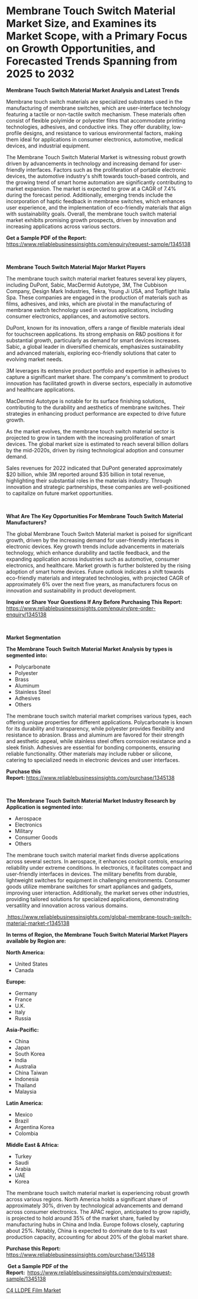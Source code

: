 <p><h1>Membrane Touch Switch Material Market Size, and Examines its Market Scope, with a Primary Focus on Growth Opportunities, and Forecasted Trends Spanning from 2025 to 2032</h1></p><p><strong>Membrane Touch Switch Material Market Analysis and Latest Trends</strong></p>
<p><p>Membrane touch switch materials are specialized substrates used in the manufacturing of membrane switches, which are user-interface technology featuring a tactile or non-tactile switch mechanism. These materials often consist of flexible polyimide or polyester films that accommodate printing technologies, adhesives, and conductive inks. They offer durability, low-profile designs, and resistance to various environmental factors, making them ideal for applications in consumer electronics, automotive, medical devices, and industrial equipment.</p><p>The Membrane Touch Switch Material Market is witnessing robust growth driven by advancements in technology and increasing demand for user-friendly interfaces. Factors such as the proliferation of portable electronic devices, the automotive industry's shift towards touch-based controls, and the growing trend of smart home automation are significantly contributing to market expansion. The market is expected to grow at a CAGR of 7.4% during the forecast period. Additionally, emerging trends include the incorporation of haptic feedback in membrane switches, which enhances user experience, and the implementation of eco-friendly materials that align with sustainability goals. Overall, the membrane touch switch material market exhibits promising growth prospects, driven by innovation and increasing applications across various sectors.</p></p>
<p><strong>Get a Sample PDF of the Report:&nbsp;</strong> <a href="https://www.reliablebusinessinsights.com/enquiry/request-sample/1345138?utm_campaign=2125&utm_medium=2&utm_source=Github&utm_content=ia&utm_term=02022025&utm_id=membrane-touch-switch-material">https://www.reliablebusinessinsights.com/enquiry/request-sample/1345138</a></p>
<p>&nbsp;</p>
<p><strong>Membrane Touch Switch Material Major Market Players</strong></p>
<p><p>The membrane touch switch material market features several key players, including DuPont, Sabic, MacDermid Autotype, 3M, The Cubbison Company, Design Mark Industries, Tekra, Young Ji USA, and Topflight Italia Spa. These companies are engaged in the production of materials such as films, adhesives, and inks, which are pivotal in the manufacturing of membrane switch technology used in various applications, including consumer electronics, appliances, and automotive sectors.</p><p>DuPont, known for its innovation, offers a range of flexible materials ideal for touchscreen applications. Its strong emphasis on R&D positions it for substantial growth, particularly as demand for smart devices increases. Sabic, a global leader in diversified chemicals, emphasizes sustainability and advanced materials, exploring eco-friendly solutions that cater to evolving market needs.</p><p>3M leverages its extensive product portfolio and expertise in adhesives to capture a significant market share. The company's commitment to product innovation has facilitated growth in diverse sectors, especially in automotive and healthcare applications. </p><p>MacDermid Autotype is notable for its surface finishing solutions, contributing to the durability and aesthetics of membrane switches. Their strategies in enhancing product performance are expected to drive future growth.</p><p>As the market evolves, the membrane touch switch material sector is projected to grow in tandem with the increasing proliferation of smart devices. The global market size is estimated to reach several billion dollars by the mid-2020s, driven by rising technological adoption and consumer demand.</p><p>Sales revenues for 2022 indicated that DuPont generated approximately $20 billion, while 3M reported around $35 billion in total revenue, highlighting their substantial roles in the materials industry. Through innovation and strategic partnerships, these companies are well-positioned to capitalize on future market opportunities.</p></p>
<p>&nbsp;</p>
<p><strong>What Are The Key Opportunities For Membrane Touch Switch Material Manufacturers?</strong></p>
<p><p>The global Membrane Touch Switch Material market is poised for significant growth, driven by the increasing demand for user-friendly interfaces in electronic devices. Key growth trends include advancements in materials technology, which enhance durability and tactile feedback, and the expanding application across industries such as automotive, consumer electronics, and healthcare. Market growth is further bolstered by the rising adoption of smart home devices. Future outlook indicates a shift towards eco-friendly materials and integrated technologies, with projected CAGR of approximately 6% over the next five years, as manufacturers focus on innovation and sustainability in product development.</p></p>
<p><strong>Inquire or Share Your Questions If Any Before Purchasing This Report:</strong> <a href="https://www.reliablebusinessinsights.com/enquiry/pre-order-enquiry/1345138?utm_campaign=2125&utm_medium=2&utm_source=Github&utm_content=ia&utm_term=02022025&utm_id=membrane-touch-switch-material">https://www.reliablebusinessinsights.com/enquiry/pre-order-enquiry/1345138</a></p>
<p>&nbsp;</p>
<p><strong>Market Segmentation</strong></p>
<p><strong>The Membrane Touch Switch Material Market Analysis by types is segmented into:</strong></p>
<p><ul><li>Polycarbonate</li><li>Polyester</li><li>Brass</li><li>Aluminum</li><li>Stainless Steel</li><li>Adhesives</li><li>Others</li></ul></p>
<p><p>The membrane touch switch material market comprises various types, each offering unique properties for different applications. Polycarbonate is known for its durability and transparency, while polyester provides flexibility and resistance to abrasion. Brass and aluminum are favored for their strength and aesthetic appeal, while stainless steel offers corrosion resistance and a sleek finish. Adhesives are essential for bonding components, ensuring reliable functionality. Other materials may include rubber or silicone, catering to specialized needs in electronic devices and user interfaces.</p></p>
<p><strong>Purchase this Report:&nbsp;</strong><a href="https://www.reliablebusinessinsights.com/purchase/1345138?utm_campaign=2125&utm_medium=2&utm_source=Github&utm_content=ia&utm_term=02022025&utm_id=membrane-touch-switch-material">https://www.reliablebusinessinsights.com/purchase/1345138</a></p>
<p>&nbsp;</p>
<p><strong>The Membrane Touch Switch Material Market Industry Research by Application is segmented into:</strong></p>
<p><ul><li>Aerospace</li><li>Electronics</li><li>Military</li><li>Consumer Goods</li><li>Others</li></ul></p>
<p><p>The membrane touch switch material market finds diverse applications across several sectors. In aerospace, it enhances cockpit controls, ensuring reliability under extreme conditions. In electronics, it facilitates compact and user-friendly interfaces in devices. The military benefits from durable, lightweight switches for equipment in challenging environments. Consumer goods utilize membrane switches for smart appliances and gadgets, improving user interaction. Additionally, the market serves other industries, providing tailored solutions for specialized applications, demonstrating versatility and innovation across various domains.</p></p>
<p><a href="https://www.reliablebusinessinsights.com/global-membrane-touch-switch-material-market-r1345138?utm_campaign=2125&utm_medium=2&utm_source=Github&utm_content=ia&utm_term=02022025&utm_id=membrane-touch-switch-material">&nbsp;https://www.reliablebusinessinsights.com/global-membrane-touch-switch-material-market-r1345138</a></p>
<p><strong>In terms of Region, the Membrane Touch Switch Material Market Players available by Region are:</strong></p>
<p>
    <p> <strong> North America: </strong>
        <ul>
            <li>United States</li>
            <li>Canada</li>
        </ul>
        </p> 
    <p> <strong> Europe: </strong>
        <ul>
            <li>Germany</li>
            <li>France</li>
            <li>U.K.</li>
            <li>Italy</li>
            <li>Russia</li>
        </ul>
        </p> 
    <p> <strong> Asia-Pacific: </strong>
        <ul>
            <li>China</li>
            <li>Japan</li>
            <li>South Korea</li>
            <li>India</li>
            <li>Australia</li>
            <li>China Taiwan</li>
            <li>Indonesia</li>
            <li>Thailand</li>
            <li>Malaysia</li>
        </ul>
        </p> 
    <p> <strong> Latin America: </strong>
        <ul>
            <li>Mexico</li>
            <li>Brazil</li>
            <li>Argentina Korea</li>
            <li>Colombia</li>
        </ul>
        </p> 
    <p> <strong> Middle East & Africa: </strong>
        <ul>
            <li>Turkey</li>
            <li>Saudi</li>
            <li>Arabia</li>
            <li>UAE</li>
            <li>Korea</li>
        </ul>
    </p>
    </p>
<p><p>The membrane touch switch material market is experiencing robust growth across various regions. North America holds a significant share of approximately 30%, driven by technological advancements and demand across consumer electronics. The APAC region, anticipated to grow rapidly, is projected to hold around 35% of the market share, fueled by manufacturing hubs in China and India. Europe follows closely, capturing about 25%. Notably, China is expected to dominate due to its vast production capacity, accounting for about 20% of the global market share.</p></p>
<p><strong>Purchase this Report: </strong><a href="https://www.reliablebusinessinsights.com/purchase/1345138?utm_campaign=2125&utm_medium=2&utm_source=Github&utm_content=ia&utm_term=02022025&utm_id=membrane-touch-switch-material">https://www.reliablebusinessinsights.com/purchase/1345138</a></p>
<p>&nbsp;<strong>Get a Sample PDF of the Report:&nbsp;&nbsp;</strong><a href="https://www.reliablebusinessinsights.com/enquiry/request-sample/1345138?utm_campaign=2125&utm_medium=2&utm_source=Github&utm_content=ia&utm_term=02022025&utm_id=membrane-touch-switch-material">https://www.reliablebusinessinsights.com/enquiry/request-sample/1345138</a></p>
<p><strong></strong></p>
<p><p><a href="https://github.com/JubayerMia832/Market-Research-Report-List-1/blob/main/c4-lldpe-film-market.md?utm_campaign=2125&utm_medium=2&utm_source=Github&utm_content=ia&utm_term=02022025&utm_id=membrane-touch-switch-material">C4 LLDPE Film Market</a></p></p>